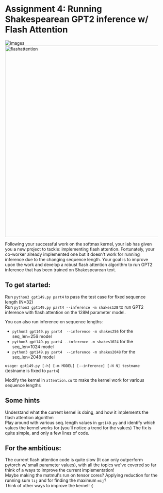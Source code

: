 # Assignment 4: Running Shakespearean GPT2 inference w/ Flash Attention
![images](https://github.com/user-attachments/assets/90ed33d5-968b-4785-8944-3737d5d95f93)
<img src="https://github.com/user-attachments/assets/5ea688cb-7203-4b1e-82d4-f5af42f54ec5" width="630" alt="flashattention">

Following your successful work on the softmax kernel, your lab has given you a new project to tackle: implementing flash attention. 
Fortunately, your co-worker already implemented one but it doesn't work for running inference due to the changing sequence length. 
Your goal is to improve upon the work and develop a robust flash attention algorithm to run GPT2 inference that has been trained on Shakespearean text.

## To get started:
Run `python3 gpt149.py part4` to pass the test case for fixed sequence length (N=32)\
Run `python3 gpt149.py part4 --inference -m shakes128` to run GPT2 inference with flash attention on the 128M parameter model.

You can also run inference on sequence lengths:
- `python3 gpt149.py part4  --inference -m shakes256` for the seq_len=256 model
- `python3 gpt149.py part4 --inference -m shakes1024` for the seq_len=1024 model
- `python3 gpt149.py part4  --inference -m shakes2048` for the seq_len=2048 model

`usage: gpt149.py [-h] [-m MODEL] [--inference] [-N N] testname` (testname is fixed to `part4`)

Modify the kernel in `attention.cu` to make the kernel work for various sequence lengths

## Some hints
Understand what the current kernel is doing, and how it implements the flash attention algorithm\
Play around with various seq. length values in `gpt149.py` and identify which values the kernel works for (you'll notice a trend for the values)
The fix is quite simple, and only a few lines of code.

## For the ambitious:
The current flash attention code is quite slow (It can only outperform pytorch w/ small parameter values), with all the topics we've covered so far think of a ways to improve the current implementation! \
Maybe making the matmul's run on tensor cores? Applying reduction for the running sum `lij` and for finding the maximum `mij`?  \
Think of other ways to improve the kernel! :)
